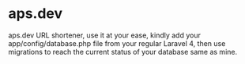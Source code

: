 aps.dev
=================

aps.dev URL shortener, use it at your ease, kindly add your app/config/database.php file from your regular Laravel 4, then use migrations to reach the current status of your database same as mine.
